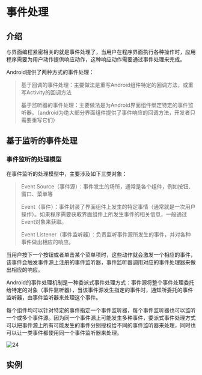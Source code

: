 # 事件处理

## 介绍

与界面编程紧密相关的就是事件处理了，当用户在程序界面执行各种操作时，应用程序需要为用户动作提供响应动作，这种响应动作需要通过事件处理来完成。

Android提供了两种方式的事件处理：

> 基于回调的事件处理：主要做法是重写Android组件特定的回调方法，或重写Activity的回调方法
>
> 基于监听器的事件处理：主要做法是为Android界面组件绑定特定的事件监听器。（android为绝大部分界面组件提供了事件响应的回调方法，开发者只需要重写它们）

## 基于监听的事件处理

### 事件监听的处理模型

在事件监听的处理模型中，主要涉及如下三类对象：

> Event Source（事件源）：事件发生的场所，通常是各个组件，例如按钮、窗口、菜单等
>
> Event（事件）：事件封装了界面组件上发生的特定事情（通常就是一次用户操作）。如果程序需要获取界面组件上所发生事件的相关信息，一般通过Event对象来获取。
>
> Event Listener（事件监听器）：负责监听事件源所发生的事件，并对各种事件做出相应的响应。

当用户按下一个按钮或者单击某个菜单项时，这些动作就会激发一个相应的事件，该事件会触发事件源上注册的事件监听器，事件监听器调用对应的事件处理器来做出相应的响应。

Android的事件处理机制是一种委派式事件处理方式：事件源将整个事件处理委托给特定的对象（事件监听器），当该事件源发生指定的事件时，通知所委托的事件监听器，由事件监听器来处理这个事件。

每个组件均可以针对特定的事件指定一个事件监听器，每个事件监听器也可以监听一个或多个事件源。因为同一个事件源上可能发生多种事件，委派式事件处理方式可以把事件源上所有可能发生的事件分别授权给不同的事件监听器来处理，同时也可以让一类事件都使用同一个事件监听器来处理。

![24](F:\git资料\Learning-summary\Picture\Android\24.png)

## 实例